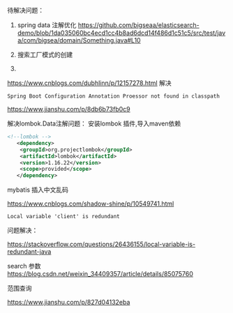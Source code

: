 待解决问题：

1. spring data 注解优化
https://github.com/bigseaa/elasticsearch-demo/blob/1da035060bc4ecd1cc4b8ad6dcd14f486d1c51c5/src/test/java/com/bigsea/domain/Something.java#L10

2. 搜索工厂模式的创建

3. 


https://www.cnblogs.com/dubhlinn/p/12157278.html
解决

`Spring Boot Configuration Annotation Proessor not found in classpath`


https://www.jianshu.com/p/8db6b73fb0c9

解决lombok.Data注解问题： 安装lombok 插件,导入maven依赖
```xml
<!--lombok -->
   <dependency>
   	<groupId>org.projectlombok</groupId>
   	<artifactId>lombok</artifactId>
   	<version>1.16.22</version>
   	<scope>provided</scope>
   </dependency>
```

mybatis 插入中文乱码

https://www.cnblogs.com/shadow-shine/p/10549741.html

`Local variable 'client' is redundant`

问题解决：

https://stackoverflow.com/questions/26436155/local-variable-is-redundant-java


search 参数
https://blog.csdn.net/weixin_34409357/article/details/85075760

范围查询

https://www.jianshu.com/p/827d04132eba
